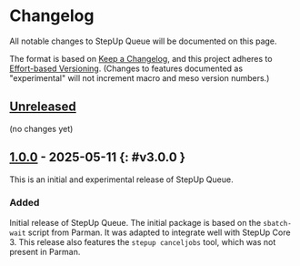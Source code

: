 <!-- markdownlint-disable no-duplicate-heading -->

# Changelog

All notable changes to StepUp Queue will be documented on this page.

The format is based on [Keep a Changelog](https://keepachangelog.com/en/1.1.0/),
and this project adheres to [Effort-based Versioning](https://jacobtomlinson.dev/effver/).
(Changes to features documented as "experimental" will not increment macro and meso version numbers.)

## [Unreleased][]

(no changes yet)

## [1.0.0][] - 2025-05-11 {: #v3.0.0 }

This is an initial and experimental release of StepUp Queue.

### Added

Initial release of StepUp Queue.
The initial package is based on the `sbatch-wait` script from Parman.
It was adapted to integrate well with StepUp Core 3.
This release also features the `stepup canceljobs` tool, which was not present in Parman.

[Unreleased]: https://github.com/reproducible-reporting/stepup-queue
[1.0.0]: https://github.com/reproducible-reporting/stepup-queue/releases/tag/v1.0.0
